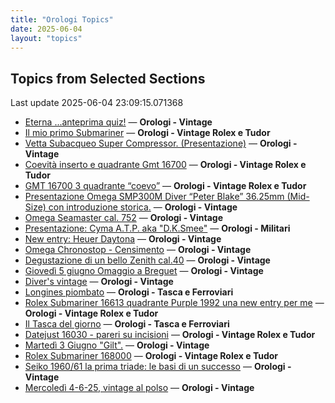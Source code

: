 ```yaml
---
title: "Orologi Topics"
date: 2025-06-04
layout: "topics"
---
```


## Topics from Selected Sections

Last update 2025-06-04 23:09:15.071368

- [Eterna ...anteprima quiz!](https://orologi.forumfree.it/?t=80660771) — **Orologi - Vintage**
- [Il mio primo Submariner](https://orologi.forumfree.it/?t=80696857) — **Orologi - Vintage Rolex e Tudor**
- [Vetta Subacqueo Super Compressor.  (Presentazione)](https://orologi.forumfree.it/?t=80626299) — **Orologi - Vintage**
- [Coevità inserto e quadrante Gmt 16700](https://orologi.forumfree.it/?t=80688511) — **Orologi - Vintage Rolex e Tudor**
- [GMT 16700 3 quadrante “coevo”](https://orologi.forumfree.it/?t=80715028) — **Orologi - Vintage Rolex e Tudor**
- [Presentazione Omega SMP300M Diver “Peter Blake” 36.25mm (Mid-Size) con introduzione storica.](https://orologi.forumfree.it/?t=80712458) — **Orologi - Vintage**
- [Omega Seamaster cal. 752](https://orologi.forumfree.it/?t=78621717) — **Orologi - Vintage**
- [Presentazione: Cyma A.T.P. aka "D.K.Smee"](https://orologi.forumfree.it/?t=80712327) — **Orologi - Militari**
- [New entry: Heuer Daytona](https://orologi.forumfree.it/?t=80692975) — **Orologi - Vintage**
- [Omega Chronostop - Censimento](https://orologi.forumfree.it/?t=80707535) — **Orologi - Vintage**
- [Degustazione di un bello Zenith cal.40](https://orologi.forumfree.it/?t=80712780) — **Orologi - Vintage**
- [Giovedì 5 giugno Omaggio a Breguet](https://orologi.forumfree.it/?t=80715032) — **Orologi - Vintage**
- [Diver's vintage](https://orologi.forumfree.it/?t=71608461) — **Orologi - Vintage**
- [Longines piombato](https://orologi.forumfree.it/?t=80551951) — **Orologi - Tasca e Ferroviari**
- [Rolex Submariner 16613 quadrante Purple 1992 una new entry per me](https://orologi.forumfree.it/?t=80714797) — **Orologi - Vintage Rolex e Tudor**
- [Il Tasca del giorno](https://orologi.forumfree.it/?t=80702163) — **Orologi - Tasca e Ferroviari**
- [Datejust 16030 - pareri su incisioni](https://orologi.forumfree.it/?t=80714643) — **Orologi - Vintage Rolex e Tudor**
- [Martedì 3 Giugno "Gilt".](https://orologi.forumfree.it/?t=80713005) — **Orologi - Vintage**
- [Rolex Submariner 168000](https://orologi.forumfree.it/?t=80709399) — **Orologi - Vintage Rolex e Tudor**
- [Seiko 1960/61 la prima triade: le basi di un successo](https://orologi.forumfree.it/?t=80711444) — **Orologi - Vintage**
- [Mercoledì 4-6-25, vintage al polso](https://orologi.forumfree.it/?t=80714056) — **Orologi - Vintage**
